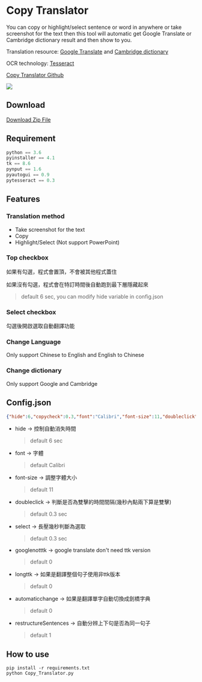 # Copy Translator
You can copy or highlight/select sentence or word in anywhere or take screenshot for the text then this tool will automatic get Google Translate or Cambridge dictionary result and then show to you.


Translation resource: [Google Translate](https://translate.google.com.tw) and [Cambridge dictionary](https://dictionary.cambridge.org)

OCR technology: [Tesseract](https://github.com/tesseract-ocr/tesseract)

[Copy Translator Github](https://github.com/Coolshanlan/Copy-Translator)

![](https://github.com/Coolshanlan/Copy-Translator/blob/master/image/demo.gif)
## Download
[Download Zip File](https://bit.ly/36dLvlz)

## Requirement
``` python
python == 3.6
pyinstaller == 4.1
tk == 8.6
pynput == 1.6
pyautogui == 0.9
pytesseract == 0.3
```

## Features
### Translation method
- Take screenshot for the text
- Copy
- Highlight/Select (Not support PowerPoint)
### Top checkbox
如果有勾選，程式會置頂，不會被其他程式蓋住

如果沒有勾選，程式會在特訂時間後自動跑到最下層隱藏起來
> default 6 sec, you can modify hide variable in config.json
### Select checkbox
勾選後開啟選取自動翻譯功能
### Change Language
Only support Chinese to English and English to Chinese
### Change dictionary
Only support Google and Cambridge

## Config.json
``` json
{"hide":6,"copycheck":0.3,"font":"Calibri","font-size":11,"doubleclick":0.3,"select":0.3,"googlenotttk":0,"longttk":0,"automaticchange":0,"restructureSentences":1}
```
- hide -> 控制自動消失時間
  > default 6 sec
- font -> 字體
  > default Calibri
- font-size -> 調整字體大小
  > default 11
- doubleclick -> 判斷是否為雙擊的時間間隔(幾秒內點兩下算是雙擊)
  > default 0.3 sec
- select -> 長壓幾秒判斷為選取
  > default 0.3 sec
- googlenotttk -> google translate don't need ttk version
  > default 0
- longttk -> 如果是翻譯整個句子使用非ttk版本
  > default 0
- automaticchange -> 如果是翻譯單字自動切換成劍橋字典
  > default 0
- restructureSentences -> 自動分辨上下句是否為同一句子
  > default 1

## How to use
```
pip install -r requirements.txt
python Copy_Translator.py
```

